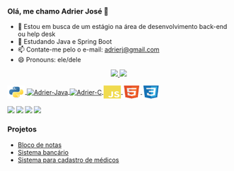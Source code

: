 ### Olá, me chamo Adrier José 👋


- 🔭 Estou em busca de um estágio na área de desenvolvimento back-end ou help desk
- 🌱 Estudando Java e Spring Boot
- 📫 Contate-me pelo o e-mail: adrierj@gmail.com
- 😄 Pronouns: ele/dele

<div align="center">
  <a href="https://github.com/adrierjs">
  <img height="180em" src="https://github-readme-stats.vercel.app/api?username=adrierjs&show_icons=true&theme=tokyonight&include_all_commits=true&count_private=true"/>
  <img height="180em" src="https://github-readme-stats.vercel.app/api/top-langs/?username=adrierjs&layout=compact&langs_count=7&theme=tokyonight"/>
</div>

<div style="display: inline_block"><br>
  <img align="center" alt="Adrier-Python" height="30" width="40" src="https://raw.githubusercontent.com/devicons/devicon/master/icons/python/python-original.svg">
  <img align="center" alt="Adrier-Java" height="30" width="40" src="https://cdn.jsdelivr.net/gh/devicons/devicon/icons/java/java-original.svg">
  <img align="center" alt="Adrier-C" height="30" width="40" src="https://cdn.jsdelivr.net/gh/devicons/devicon/icons/c/c-original.svg">
  <img align="center" alt="Adrier-Js" height="30" width="40" src="https://raw.githubusercontent.com/devicons/devicon/master/icons/javascript/javascript-plain.svg">
  <img align="center" alt="Adrier-HTML" height="30" width="40" src="https://raw.githubusercontent.com/devicons/devicon/master/icons/html5/html5-original.svg">
  <img align="center" alt="Adrier-CSS" height="30" width="40" src="https://raw.githubusercontent.com/devicons/devicon/master/icons/css3/css3-original.svg">
  </div><br>
  
  <div>
    <a href="https://www.instagram.com/adrier.jose/" target="_blank"><img src="https://img.shields.io/badge/-Instagram-%23E4405F?style=for-the-badge&logo=instagram&logoColor=white" target="_blank"></a> 
   <a href="https://discord.com/users/adrierjs#9506" target="_blank"><img src="https://img.shields.io/badge/Discord-7289DA?style=for-the-badge&logo=discord&logoColor=white" target="_blank"></a> 
    <a href="https://www.linkedin.com/in/adrier-jos%C3%A9-839050150/" target="_blank"><img src="https://img.shields.io/badge/-LinkedIn-%230077B5?style=for-the-badge&logo=linkedin&logoColor=white" target="_blank"></a> 
   <a href = "mailto:adrierj@gmail.com"><img src="https://img.shields.io/badge/-Gmail-%23333?style=for-the-badge&logo=gmail&logoColor=white" target="_blank"></a
    
  </div>
     

 ### Projetos
 - <a href="https://github.com/adrierjs/Projects/tree/main/Bloco%20de%20Notas">Bloco de notas<br>
 -  <a href="https://github.com/adrierjs/Projects/tree/main/Sistema%20Banc%C3%A1rio%20-%20POO">Sistema bancário<br>
 - <a href="https://github.com/adrierjs/Projects/tree/main/Cadastramento%20de%20medicos">Sistema para cadastro de médicos<br>



     
  
